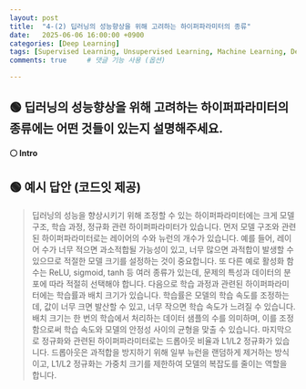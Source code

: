 ```yaml
---
layout: post
title:  "4-(2) 딥러닝의 성능향상을 위해 고려하는 하이퍼파라미터의 종류"
date:   2025-06-06 16:00:00 +0900
categories: [Deep Learning]
tags: [Supervised Learning, Unsupervised Learning, Machine Learning, Deep Learning, AI]
comments: true     # 댓글 기능 사용 (옵션)

---
```


## 🟢 딥러닝의 성능향상을 위해 고려하는 하이퍼파라미터의 종류에는 어떤 것들이 있는지 설명해주세요.
#### ⚪ Intro


## 🟢 예시 답안 (코드잇 제공)

> 딥러닝의 성능을 향상시키기 위해 조정할 수 있는 하이퍼파라미터에는 크게 모델 구조, 학습 과정, 정규화 관련 하이퍼파라미터가 있습니다. 
먼저 모델 구조와 관련된 하이퍼파라미터로는 레이어의 수와 뉴런의 개수가 있습니다. 예를 들어, 레이어 수가 너무 적으면 과소적합될 가능성이 있고, 너무 많으면 과적합이 발생할 수 있으므로 적절한 모델 크기를 설정하는 것이 중요합니다. 또 다른 예로 활성화 함수는 ReLU, sigmoid, tanh 등 여러 종류가 있는데, 문제의 특성과 데이터의 분포에 따라 적절히 선택해야 합니다. 
다음으로 학습 과정과 관련된 하이퍼파라미터에는 학습률과 배치 크기가 있습니다. 학습률은 모델의 학습 속도를 조정하는데, 값이 너무 크면 발산할 수 있고, 너무 작으면 학습 속도가 느려질 수 있습니다. 배치 크기는 한 번의 학습에서 처리하는 데이터 샘플의 수를 의미하며, 이를 조정함으로써 학습 속도와 모델의 안정성 사이의 균형을 맞출 수 있습니다. 
마지막으로 정규화와 관련된 하이퍼파라미터로는 드롭아웃 비율과 L1/L2 정규화가 있습니다. 드롭아웃은 과적합을 방지하기 위해 일부 뉴런을 랜덤하게 제거하는 방식이고, L1/L2 정규화는 가중치 크기를 제한하여 모델의 복잡도를 줄이는 역할을 합니다.